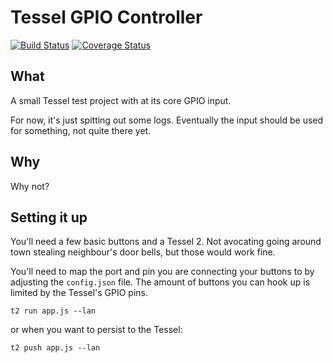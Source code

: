 # Tessel GPIO Controller
[![Build Status](https://travis-ci.org/bp323/tessel-gpio-controller.svg?branch=master)](https://travis-ci.org/bp323/tessel-gpio-controller) [![Coverage Status](https://coveralls.io/repos/github/bp323/tessel-gpio-controller/badge.svg?branch=master)](https://coveralls.io/github/bp323/tessel-gpio-controller?branch=master)
## What
A small Tessel test project with at its core GPIO input.

For now, it's just spitting out some logs. Eventually the input should be used for something, not quite there yet.

## Why
Why not?

## Setting it up
You'll need a few basic buttons and a Tessel 2. Not avocating going around town stealing neighbour's door bells, but those would work fine.

You'll need to map the port and pin you are connecting your buttons to by adjusting the `config.json` file. The amount of buttons you can hook up is limited by the Tessel's GPIO pins.


```
t2 run app.js --lan
```

or when you want to persist to the Tessel:
```
t2 push app.js --lan
```